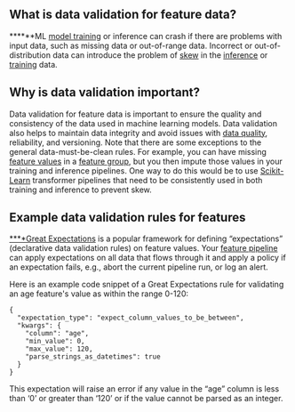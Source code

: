 **What is data validation for feature data?**
---------------------------------------------

***‍***ML [model training](http://www.hopsworks.ai/dictionary/model-training) or inference can crash if there are problems with input data, such as missing data or out-of-range data. Incorrect or out-of-distribution data can introduce the problem of [skew](https://www.hopsworks.ai/dictionary/skew) in the [inference](https://www.hopsworks.ai/dictionary/inference-data) or [training](https://www.hopsworks.ai/dictionary/training-data) data. 

**Why is data validation important?**
-------------------------------------

Data validation for feature data is important to ensure the quality and consistency of the data used in machine learning models. Data validation also helps to maintain data integrity and avoid issues with [data quality](http://www.hopsworks.ai/dictionary/data-quality), reliability, and versioning. Note that there are some exceptions to the general data-must-be-clean rules. For example, you can have missing [feature values](http://www.hopsworks.ai/dictionary/feature-value) in a [feature group](https://www.hopsworks.ai/dictionary/feature-groups), but you then impute those values in your training and inference pipelines. One way to do this would be to use [Scikit-Learn](https://scikit-learn.org/stable/) transformer pipelines that need to be consistently used in both training and inference to prevent skew.

**Example data validation rules for features**
----------------------------------------------

[**‍**Great Expectations](https://greatexpectations.io/) is a popular framework for defining “expectations” (declarative data validation rules) on feature values. Your [feature pipeline](https://www.hopsworks.ai/dictionary/feature-pipeline) can apply expectations on all data that flows through it and apply a policy if an expectation fails, e.g., abort the current pipeline run, or log an alert. 

Here is an example code snippet of a Great Expectations rule for validating an age feature's value as within the range 0-120:


```
{
  "expectation_type": "expect_column_values_to_be_between",
  "kwargs": {
    "column": "age",
    "min_value": 0,
    "max_value": 120,
    "parse_strings_as_datetimes": true
  }
}

```
This expectation will raise an error if any value in the “age” column is less than ‘0’ or greater than ‘120’ or if the value cannot be parsed as an integer.

